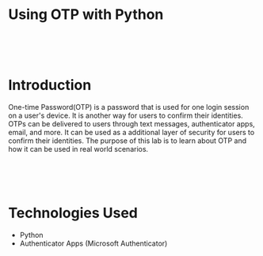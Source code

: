 # Using OTP with Python

<br>
<br>
<br>

# Introduction
One-time Password(OTP) is a password that is used for one login session on a user's device. It is another way for users to confirm their identities. OTPs can be delivered to users through text messages, authenticator apps, email, and more. It can be used as a additional layer of security for users to confirm their identities. The purpose of this lab is to learn about OTP and how it can be used in real world scenarios.

<br>
<br>
<br>

# Technologies Used

- Python
- Authenticator Apps (Microsoft Authenticator)





